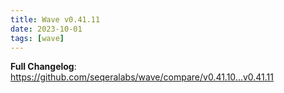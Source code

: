 ```yaml
---
title: Wave v0.41.11
date: 2023-10-01
tags: [wave]
---
```


**Full Changelog**: https://github.com/seqeralabs/wave/compare/v0.41.10...v0.41.11

